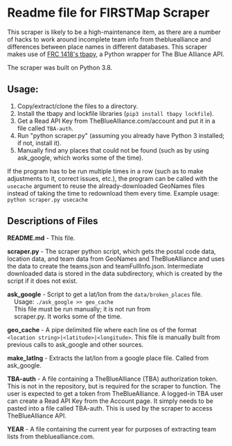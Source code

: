 Readme file for FIRSTMap Scraper
===

This scraper is likely to be a high-maintenance item, as there are a number
of hacks to work around incomplete team info from thebluealliance and
differences between place names in different databases. This scraper makes use
of [FRC 1418's tbapy](https://github.com/frc1418/tbapy), a Python wrapper for
The Blue Alliance API.

The scraper was built on Python 3.8.

## Usage:
1. Copy/extract/clone the files to a directory.
2. Install the tbapy and lockfile libraries (`pip3 install tbapy lockfile`).
3. Get a Read API Key from TheBlueAlliance.com/account and put it in a file
   called `TBA-auth`.
3. Run "python scraper.py" (assuming you already have Python 3 installed; if
   not, install it).
4. Manually find any places that could not be found (such as by using
   ask_google, which works some of the time).

If the program has to be run multiple times in a row (such as to make
adjustments to it, correct issues, etc.), the program can be called with the
`usecache` argument to reuse the already-downloaded GeoNames files instead of
taking the time to redownload them every time. Example usage:
`python scraper.py usecache`

## Descriptions of Files

**README.md** - This file.

**scraper.py** - The scraper python script, which gets the postal code data,
location data, and team data from GeoNames and TheBlueAlliance and uses the
data to create the teams.json and teamFullInfo.json. Intermediate downloaded
data is stored in the data subdirectory, which is created by the script if it
does not exist.

**ask_google** - Script to get a lat/lon from the `data/broken_places` file.<br>
&nbsp;&nbsp;&nbsp;&nbsp;Usage: `./ask_google >> geo_cache`<br>
&nbsp;&nbsp;&nbsp;&nbsp;This file must be run manually; it is not run from<br>
&nbsp;&nbsp;&nbsp;&nbsp;scraper.py. It works some of the time.

**geo_cache** - A pipe delimited file where each line os of the format
`<location string>|<latitude>|<longitude>`. This file is manually built from
previous calls to ask_google and other sources.

**make_latlng** - Extracts the lat/lon from a google place file. Called from
ask_google.

**TBA-auth** - A file containing a TheBlueAlliance (TBA) authorization token.
This is not in the repository, but is required for the scraper to function. The
user is expected to get a token from TheBlueAlliance. A logged-in TBA user can
create a Read API Key from the Account page. It simply needs to be pasted into
a file called TBA-auth. This is used by the scraper to access TheBlueAlliance
API.

**YEAR** - A file containing the current year for purposes of extracting team
lists from thebluealliance.com.
